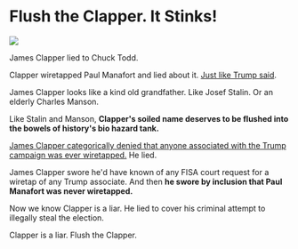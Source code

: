 # Flush the Clapper. It Stinks!

![](https://hennessysview.com/wp-content/uploads/2017/09/img_0302.jpg)

James Clapper lied to Chuck Todd.

Clapper wiretapped Paul Manafort and lied about it. [Just like Trump said](https://hennessysview.com/2017/09/18/trump-was-right-obama-white-house-wiretapped-paul-manafort/).

James Clapper looks like a kind old grandfather. Like Josef Stalin. Or an elderly Charles Manson.

Like Stalin and Manson, **Clapper's soiled name deserves to be flushed into the bowels of history's bio hazard tank.**

[James Clapper categorically denied that anyone associated with the Trump campaign was ever wiretapped.](https://www.mediaite.com/columnists/remember-when-james-clapper-categorically-denied-any-wiretap-against-trump-campaign/) He lied.

James Clapper swore he'd have known of any FISA court request for a wiretap of any Trump associate. And then **he swore by inclusion that Paul Manafort was never wiretapped.**

Now we know Clapper is a liar. He lied to cover his criminal attempt to illegally steal the election.

Clapper is a liar. Flush the Clapper.